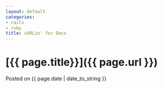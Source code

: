 ```yaml
---
layout: default
categories:
- rails
- ruby
title: cURLin' for Docs
---
```


# [{{ page.title}}]({{ page.url }})
<span>Posted on {{ page.date | date_to_string }}</span>

